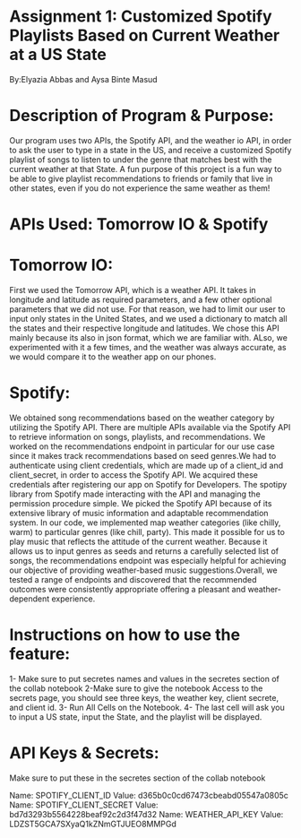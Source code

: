 # Assignment 1: Customized Spotify Playlists Based on Current Weather at a US State
By:Elyazia Abbas and Aysa Binte Masud

# Description of Program & Purpose: 

Our program uses two APIs, the Spotify API, and the weather io API, in order to ask the user to type in a state in the US, and receive a customized Spotify playlist of songs to listen to under the genre that matches best with the current weather at that State. A fun purpose of this project is a fun way to be able to give playlist recommendations to friends or family that live in other states, even if you do not experience the same weather as them! 


# APIs Used: Tomorrow IO & Spotify

# Tomorrow IO:
First we used the Tomorrow API, which is a weather API. It takes in longitude and latitude as required parameters, and a few other optional parameters that we did not use. For that reason, we had to limit our user to input only states in the United States, and we used a dictionary to match all the states and their respective longitude and latitudes. We chose this API mainly because its also in json format, which we are familiar with. ALso, we experimented with it a few times, and the weather was always accurate, as we would compare it to the weather app on our phones. 

# Spotify:
We obtained song recommendations based on the weather category by utilizing the Spotify API. There are multiple APIs available via the Spotify API to retrieve information on songs, playlists, and recommendations. We worked on the recommendations endpoint in particular for our use case since it makes track recommendations based on seed genres.We had to authenticate using client credentials, which are made up of a client_id and client_secret, in order to access the Spotify API. We acquired these credentials after registering our app on Spotify for Developers. The spotipy library from Spotify made interacting with the API and managing the permission procedure simple.
We picked the Spotify API because of its extensive library of music information and adaptable recommendation system. In our code, we implemented map weather categories (like chilly, warm) to particular genres (like chill, party). This made it possible for us to play music that reflects the attitude of the current weather. Because it allows us to input genres as seeds and returns a carefully selected list of songs, the recommendations endpoint was especially helpful for achieving our objective of providing weather-based music suggestions.Overall, we tested a range of endpoints and discovered that the recommended outcomes were consistently appropriate offering a pleasant and weather-dependent experience.



# Instructions on how to use the feature:

1- Make sure to put secretes names and values in the secretes section of the collab notebook 
2-Make sure to give the notebook Access to the secrets page, you should see three keys, the weather key, client secrete, and client id.
3- Run All Cells on the Notebook.
4- The last cell will ask you to input a US state, input the State, and the playlist will be displayed.

# API Keys & Secrets:

Make sure to put these in the secretes section of the collab notebook 

Name: SPOTIFY_CLIENT_ID  Value: d365b0c0cd67473cbeabd05547a0805c
Name: SPOTIFY_CLIENT_SECRET Value: bd7d3293b5564228beaf92c2d3f47d32
Name: WEATHER_API_KEY Value: LDZST5GCA7SXyaQ1kZNmGTJUEO8MMPGd


